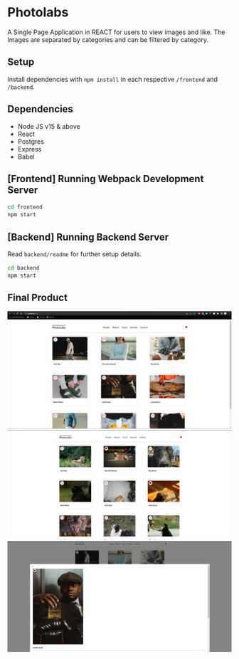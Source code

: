 # Photolabs

A Single Page Application in REACT for users to view images and like. The Images are separated by categories and can be filtered by category.

## Setup

Install dependencies with `npm install` in each respective `/frontend` and `/backend`.

## Dependencies

- Node JS v15 & above
- React
- Postgres
- Express
- Babel

## [Frontend] Running Webpack Development Server

```sh
cd frontend
npm start
```

## [Backend] Running Backend Server

Read `backend/readme` for further setup details.

```sh
cd backend
npm start
```

## Final Product

!["Screenshot of Home Page"](https://github.com/arianah75/photolabs-starter/blob/main/docs/photolab/home-screen.PNG?raw=true)
!["Screenshot of Category Page"](https://github.com/arianah75/photolabs-starter/blob/main/docs/photolab/liked-animal.PNG?raw=true)
!["Screenshot of Picture"](https://github.com/arianah75/photolabs-starter/blob/main/docs/photolab/magnified-drink.PNG?raw=true)
